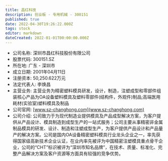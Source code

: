 ```yaml
---
title: 昌红科技
description: 创业板 - 专用机械 - 300151
published: true
date: 2022-04-30T19:26:22.000Z
tags: stock
editor: markdown
dateCreated: 2022-01-01T00:00:00.000Z
---
```


- 公司名称: 深圳市昌红科技股份有限公司
- 股票代码: 300151.SZ
- 所在地: 广东 - 深圳市
- 成立日期: 2001年04月11日
- 注册资本: 50,250.622万元
- 法定代表人: 李焕昌
- 主营业务: 主营业务为精密塑料模具研发，设计，制造，注塑成型和零部件组装核心产品为OA设备塑料模具及塑料零部件(结构件，外观件)制品;高端医用耗材(实验室)塑料模具及制品
- 公司官网: [www.sz-changhong.com](www.sz-changhong.com)
- 公司介绍: 公司致力于为现代制造业提供模具及产品成型解决方案，为客户提供从产品设计、模具制造到成型生产的一站式服务；公司主要从事精密非金属制品模具的研发、设计、制造和注塑成型生产，为客户提供产品设计和产品量产的解决方案。公司是国内OA设备精密塑料模具行业龙头企业之一，率先获得国家级高新技术企业认证，在业内率先被评为中国精密注塑模具重点骨干企业，公司的“CHT”标识被评为“深圳市知名品牌”，在技术、质量、标准化、完整产品解决方案及客户资源等方面具有较强的竞争优势。


